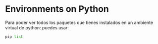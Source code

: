 # Environments on Python
Para poder ver todos los paquetes que tienes instalados en un ambiente virtual de python: puedes usar:

```python
pip list
```
